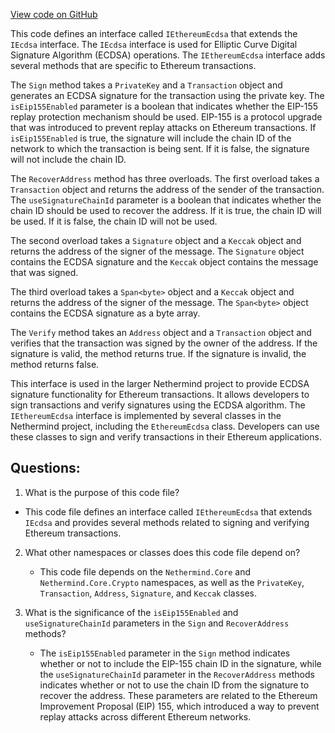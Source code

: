 [View code on GitHub](https://github.com/nethermindeth/nethermind/Nethermind.Crypto/IEthereumEcdsa.cs)

This code defines an interface called `IEthereumEcdsa` that extends the `IEcdsa` interface. The `IEcdsa` interface is used for Elliptic Curve Digital Signature Algorithm (ECDSA) operations. The `IEthereumEcdsa` interface adds several methods that are specific to Ethereum transactions.

The `Sign` method takes a `PrivateKey` and a `Transaction` object and generates an ECDSA signature for the transaction using the private key. The `isEip155Enabled` parameter is a boolean that indicates whether the EIP-155 replay protection mechanism should be used. EIP-155 is a protocol upgrade that was introduced to prevent replay attacks on Ethereum transactions. If `isEip155Enabled` is true, the signature will include the chain ID of the network to which the transaction is being sent. If it is false, the signature will not include the chain ID.

The `RecoverAddress` method has three overloads. The first overload takes a `Transaction` object and returns the address of the sender of the transaction. The `useSignatureChainId` parameter is a boolean that indicates whether the chain ID should be used to recover the address. If it is true, the chain ID will be used. If it is false, the chain ID will not be used.

The second overload takes a `Signature` object and a `Keccak` object and returns the address of the signer of the message. The `Signature` object contains the ECDSA signature and the `Keccak` object contains the message that was signed.

The third overload takes a `Span<byte>` object and a `Keccak` object and returns the address of the signer of the message. The `Span<byte>` object contains the ECDSA signature as a byte array.

The `Verify` method takes an `Address` object and a `Transaction` object and verifies that the transaction was signed by the owner of the address. If the signature is valid, the method returns true. If the signature is invalid, the method returns false.

This interface is used in the larger Nethermind project to provide ECDSA signature functionality for Ethereum transactions. It allows developers to sign transactions and verify signatures using the ECDSA algorithm. The `IEthereumEcdsa` interface is implemented by several classes in the Nethermind project, including the `EthereumEcdsa` class. Developers can use these classes to sign and verify transactions in their Ethereum applications.
## Questions: 
 1. What is the purpose of this code file?
   - This code file defines an interface called `IEthereumEcdsa` that extends `IEcdsa` and provides several methods related to signing and verifying Ethereum transactions.

2. What other namespaces or classes does this code file depend on?
   - This code file depends on the `Nethermind.Core` and `Nethermind.Core.Crypto` namespaces, as well as the `PrivateKey`, `Transaction`, `Address`, `Signature`, and `Keccak` classes.

3. What is the significance of the `isEip155Enabled` and `useSignatureChainId` parameters in the `Sign` and `RecoverAddress` methods?
   - The `isEip155Enabled` parameter in the `Sign` method indicates whether or not to include the EIP-155 chain ID in the signature, while the `useSignatureChainId` parameter in the `RecoverAddress` methods indicates whether or not to use the chain ID from the signature to recover the address. These parameters are related to the Ethereum Improvement Proposal (EIP) 155, which introduced a way to prevent replay attacks across different Ethereum networks.